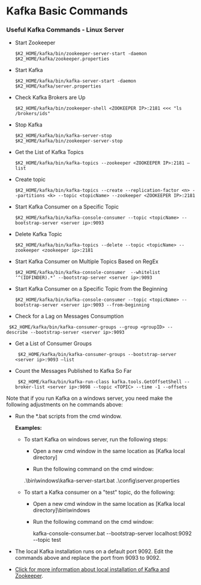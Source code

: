 # Kafka Basic Commands

### Useful Kafka Commands - Linux Server

- Start Zookeeper

  ```
  $K2_HOME/kafka/bin/zookeeper-server-start -daemon $K2_HOME/kafka/zookeeper.properties
  ```

  

- Start Kafka

  ```
  $K2_HOME/kafka/bin/kafka-server-start -daemon $K2_HOME/kafka/server.properties
  ```

  

- Check Kafka Brokers are Up
  ```
  $K2_HOME/kafka/bin/zookeeper-shell <ZOOKEEPER IP>:2181 <<< "ls /brokers/ids"
  ```

  

- Stop Kafka
  ```
  $K2_HOME/kafka/bin/kafka-server-stop
  $K2_HOME/kafka/bin/zookeeper-server-stop 
  ```

  

- Get the List of Kafka Topics
  ```
  $K2_HOME/kafka/bin/kafka-topics --zookeeper <ZOOKEEPER IP>:2181 –list
  ```

  

- Create topic 
  ```
  $K2_HOME/kafka/bin/kafka-topics --create --replication-factor <n> --partitions <k> --topic <topicName> --zookeeper <ZOOKEEPER IP>:2181
  ```

  

- Start Kafka Consumer on a Specific Topic 

  ```
  $K2_HOME/kafka/bin/kafka-console-consumer --topic <topicName> --bootstrap-server <server ip>:9093
  ```



- Delete Kafka Topic   

  ```
  $K2_HOME/kafka/bin/kafka-topics --delete --topic <topicName> --zookeeper <zookeeper ip>:2181
  ```



- Start Kafka Consumer on Multiple Topics Based on RegEx  

  ```
  $K2_HOME/kafka/bin/kafka-console-consumer  --whitelist ‘^(IDFINDER).*’ --bootstrap-server <server ip>:9093 
  ```



- Start Kafka Consumer on a Specific Topic from the Beginning  

  ```
  $K2_HOME/kafka/bin/kafka-console-consumer --topic <topicName> --bootstrap-server <server ip>:9093 --from-beginning
  ```

 

- Check for a Lag on Messages Consumption  

```
 $K2_HOME/kafka/bin/kafka-consumer-groups --group <groupID> -- describe --bootstrap-server <server ip>:9093
```



- Get a List of Consumer Groups 

  ```
   $K2_HOME/kafka/bin/kafka-consumer-groups --bootstrap-server <server ip>:9093 –list
  ```



- Count the Messages Published to Kafka So Far  

  ```
   $K2_HOME/kafka/bin/kafka-run-class kafka.tools.GetOffsetShell --broker-list <server ip>:9098 --topic <TOPIC> --time -1 --offsets
  ```



Note that if you run Kafka on a windows server, you need make the following adjustments on he commands above: 

- Run the *.bat scripts from the cmd window. 

  **Examples:**

  - To start Kafka on windows server, run the following steps:

    - Open a new cmd window in the same location as [Kafka local directory]

    -  Run the following command on the cmd window:

      .\bin\windows\kafka-server-start.bat .\config\server.properties 

  - To start a Kafka consumer on a "test" topic, do the following:

    - Open a new cmd window in the same location as [Kafka local directory]\bin\windows

    - Run the following command on the cmd window:

      kafka-console-consumer.bat --bootstrap-server localhost:9092 --topic test

- The local Kafka installation runs on a default port 9092. Edit the commands above and replace the port from 9093 to 9092.

- [Click for more information about local installation of Kafka and Zookeeper](/articles/demo_project/01_local_installation_of_zookeper_kafka_and_ES.md).

  